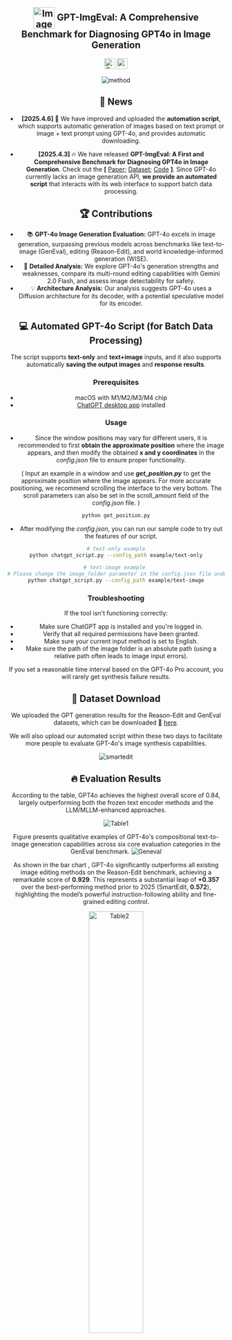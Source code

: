 <div align="center">
<h2> <img src="./assets/logo.jpg" alt="Image Alt Text" width="50" height="50" align="absmiddle"> GPT-ImgEval: A Comprehensive Benchmark for Diagnosing GPT4o in Image Generation
</h2> 
</div>
<div align="center">

<a href="https://arxiv.org/abs/2504.02782" target="_blank"><img src="https://img.shields.io/badge/arXiv-arXiv-red?style=badge&logo=arXiv" alt="Paper PDF" height="25"></a>
<a href='https://huggingface.co/datasets/Yejy53/GPT-ImgEval'><img src='https://img.shields.io/badge/%F0%9F%A4%97%20Hugging%20Face-Dataset-yellow' height="25"></a>

![method](assets/pipeline.jpg)

## 📰 News

* **[2025.4.6]**  🚀 We have improved and uploaded the **automation script**, which supports automatic generation of images based on text prompt or image + text prompt using GPT-4o, and provides automatic downloading.

* **[2025.4.3]**  🔥 We have released **GPT-ImgEval: A First and Comprehensive Benchmark for Diagnosing GPT4o in Image Generation**. Check out the **[** [Paper](https://arxiv.org/pdf/2504.02782); [Dataset](https://huggingface.co/datasets/Yejy53/GPT-ImgEval); [Code](https://github.com/PicoTrex/GPT-ImgEval) **]**. Since GPT-4o currently lacks an image generation API, **we provide an automated script** that interacts with its web interface to support batch data processing.








## 🏆 Contributions

* 📚 **GPT-4o Image Generation Evaluation:** GPT-4o excels in image generation, surpassing previous models across benchmarks like text-to-image (GenEval), editing (Reason-Edit), and world knowledge-informed generation (WISE).
* 🔧 **Detailed Analysis:** We explore GPT-4o's generation strengths and weaknesses, compare its multi-round editing capabilities with Gemini 2.0 Flash, and assess image detectability for safety.
* 💡 **Architecture Analysis:** Our analysis suggests GPT-4o uses a Diffusion architecture for its decoder, with a potential speculative model for its encoder.
  

## 💻 Automated GPT-4o Script (for Batch Data Processing)

The script supports **text-only** and **text+image** inputs, and it also supports automatically **saving the output images** and **response results**.

### Prerequisites

* macOS with M1/M2/M3/M4 chip
* [ChatGPT desktop app](https://chatgpt.com/download) installed

### Usage

* Since the window positions may vary for different users, it is recommended to first **obtain the approximate position** where the image appears, and then modify the obtained **x and y coordinates** in the *config.json* file to ensure proper functionality.

( Input an example in a window and use ***get_position.py*** to get the approximate position where the image appears. For more accurate positioning, we recommend scrolling the interface to the very bottom. The scroll parameters can also be set in the scroll_amount field of the *config.json* file. )

```bash
python get_position.py
```

* After modifying the *config.json*, you can run our sample code to try out the features of our script.

```bash
# text-only example
python chatgpt_script.py --config_path example/text-only

# text-image example 
# Please change the image_folder parameter in the config.json file under the example/text-image folder to the absolute path on your computer.
python chatgpt_script.py --config_path example/text-image
```

### Troubleshooting

If the tool isn't functioning correctly:

* Make sure ChatGPT app is installed and you're logged in.
* Verify that all required permissions have been granted.
* Make sure your current input method is set to English.
* Make sure the path of the image folder is an absolute path (using a relative path often leads to image input errors).

If you set a reasonable time interval based on the GPT-4o Pro account, you will rarely get synthesis failure results.

## 🤗 Dataset Download

We uploaded the GPT generation results for the Reason-Edit and GenEval datasets, which can be downloaded 📁 [here](https://github.com/PicoTrex/GPT-ImgEval).

We will also upload our automated script within these two days to facilitate more people to evaluate GPT-4o's image synthesis capabilities.

![smartedit](assets/smartedit_case-2.jpg)

## 🔥 Evaluation Results

According to the table, GPT4o achieves the highest overall score of 0.84, largely outperforming both the frozen text encoder methods and the LLM/MLLM-enhanced approaches. 

![Table1](assets/Geneval.jpg)

Figure presents qualitative examples of GPT-4o's compositional text-to-image generation capabilities across six core evaluation categories in the GenEval benchmark.
![Geneval](assets/GenEval_cases.jpg)

As shown in the bar chart , GPT-4o significantly outperforms all existing image editing methods on the Reason-Edit benchmark, achieving a remarkable score of **0.929**. This represents a substantial leap of **+0.357** over the best-performing method prior to 2025 (SmartEdit, **0.572**), highlighting the model’s powerful instruction-following ability and fine-grained editing control.

<img src="assets/EvalScore_bar.jpg" alt="Table2" style="display:block; margin: 0 auto; width:50%;">

GPT-4o significantly outperforms existing specialized T2I generation methods and unified MLLM-based approaches in terms of overall WiScore. GPT-4o combines exceptional world knowledge understanding with high-fidelity image generation, demonstrating a dual strength in multimodal generation tasks.

![Table3](assets/WISE_case.jpg)

## 🤔 Potential Architecture Analysis of GPT-4o

Beyond benchmark evaluations, we conduct deeper analyses to uncover GPT-4o's potential architectural choices. Specifically, we propose a model-based classification method, where a standard binary classifier is trained to distinguish between images generated by the two paradigms, and then applied to GPT-4o's outputs. Interestingly, the classifier consistently classifies GPT-4o's images as diffusion-based, providing empirical evidence that GPT-4o may internally use a diffusion head for image decoding. We also provide a complete structure deduction of GPT-4o; please refer to our paper for details.

![Classified](assets/GPT_Structure_Detection.jpg)

![Structure](assets/Structure.jpg)

## ❤️ Acknowledgements

We would like to thank the following open-source projects and research works:

* [GenEval](https://github.com/djghosh13/geneval)
* [SmartEdit](https://github.com/TencentARC/SmartEdit)
* [WISE](https://github.com/PKU-YuanGroup/WISE)
* [claude-chatgpt-mcp](https://github.com/syedazharmbnr1/claude-chatgpt-mcp)
* [LLM-DepthEval](https://github.com/JiahaoZhang-Public/LLM-DepthEval)
* [awesome-framework-gallery](https://github.com/LongHZ140516/awesome-framework-gallery) 



## 📕 BibTeX 

```bib
@article{yan2025gpt-imgeval,
      title={GPT-ImgEval: A Comprehensive Benchmark for Diagnosing GPT4o in Image Generation}, 
      author={Zhiyuan Yan and Junyan Ye and Weijia Li and Zilong Huang and Shenghai Yuan and Xiangyang He and Kaiqing Lin and Jun He and Conghui He and Li Yuan},
      journal={arXiv preprint arXiv:2504.02782},
      year={2025},
}
```
